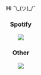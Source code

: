 <div align="center">
   </p><b>Hi</b>  ¯\_(ツ)_/¯<p>
   <h3>Spotify</h3>
   <img src="https://spotify-github-profile.vercel.app/api/view?uid=v2bdqm6yljgpwqjbc8l6xifi7&cover_image=true&theme=default" />
   <h3>Other</h3>
   <img src="https://komarev.com/ghpvc/?username=pkeorley&&style=flat-square" />
</div>
